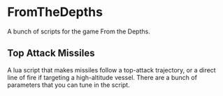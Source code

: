 # FromTheDepths
A bunch of scripts for the game From the Depths.

## Top Attack Missiles

A lua script that makes missiles follow a top-attack trajectory, or a direct line of fire if targeting a high-altitude vessel. There are a bunch of parameters that you can tune in the script.
